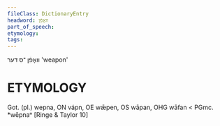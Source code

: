 ```yaml
---
fileClass: DictionaryEntry
headword: וואָפֿן
part_of_speech: 
etymology: 
tags: 
---
```

וואָפֿן
־ס
דער
'weapon'

ETYMOLOGY
===========
Got. (pl.) wepna, ON vápn, OE wǣpen, OS wāpan, OHG wāfan < PGmc. *wēpnaⁿ
[Ringe & Taylor 10]